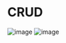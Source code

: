 # CRUD
![image](https://github.com/user-attachments/assets/60765783-0a84-4b5e-a965-81d13c47636c)
![image](https://github.com/user-attachments/assets/7f169c5f-39c0-4f54-a2c5-b8c14a7ec064)



